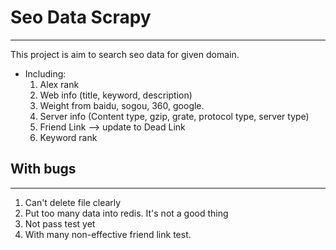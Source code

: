 # Seo Data Scrapy
---
This project is aim to search seo data for given domain.
* Including:
    1. Alex rank
    2. Web info (title, keyword, description)
    3. Weight from baidu, sogou, 360, google.
    4. Server info (Content type, gzip, grate, protocol type, server type)
    5. Friend Link --> update to Dead Link
    6. Keyword rank


## With bugs
---
1. Can't delete file clearly
2. Put too many data into redis. It's not a good thing
3. Not pass test yet
4. With many non-effective friend link test.